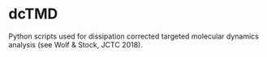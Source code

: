 # dcTMD 
Python scripts used for dissipation corrected targeted molecular dynamics analysis (see Wolf & Stock, JCTC 2018).
